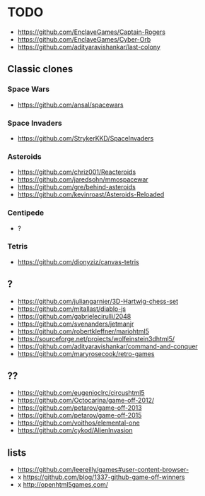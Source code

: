 # TODO

* https://github.com/EnclaveGames/Captain-Rogers
* https://github.com/EnclaveGames/Cyber-Orb
* https://github.com/adityaravishankar/last-colony

## Classic clones

### Space Wars

* https://github.com/ansal/spacewars

### Space Invaders

* https://github.com/StrykerKKD/SpaceInvaders

### Asteroids

* https://github.com/chriz001/Reacteroids
* https://github.com/jaredsohn/mmospacewar
* https://github.com/gre/behind-asteroids
* https://github.com/kevinroast/Asteroids-Reloaded

### Centipede

* ?

### Tetris

* https://github.com/dionyziz/canvas-tetris

## ?


* https://github.com/juliangarnier/3D-Hartwig-chess-set
* https://github.com/mitallast/diablo-js
* https://github.com/gabrielecirulli/2048
* https://github.com/svenanders/jetmanjr
* https://github.com/robertkleffner/mariohtml5
* https://sourceforge.net/projects/wolfeinstein3dhtml5/
* https://github.com/adityaravishankar/command-and-conquer
* https://github.com/maryrosecook/retro-games

## ??

* https://github.com/eugenioclrc/circushtml5
* https://github.com/Octocarina/game-off-2012/
* https://github.com/petarov/game-off-2013
* https://github.com/petarov/game-off-2015
* https://github.com/voithos/elemental-one
* https://github.com/cykod/AlienInvasion

## lists

* https://github.com/leereilly/games#user-content-browser-
* x https://github.com/blog/1337-github-game-off-winners
* x http://openhtml5games.com/
